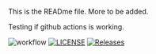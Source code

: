 This is the READme file. More to be added.

Testing if github actions is working.

![workflow](https://github.com/arielgirs/sem/actions/workflows/main.yml/badge.svg)
[![LICENSE](https://img.shields.io/github/license/arielgirs/sem.svg?style=flat-square)](https://github.com/<arielgirs>/sem/blob/master/LICENSE)
[![Releases](https://img.shields.io/github/release/arielgirs/sem/all.svg?style=flat-square)](https://github.com/<arielgirs>/sem/releases)
